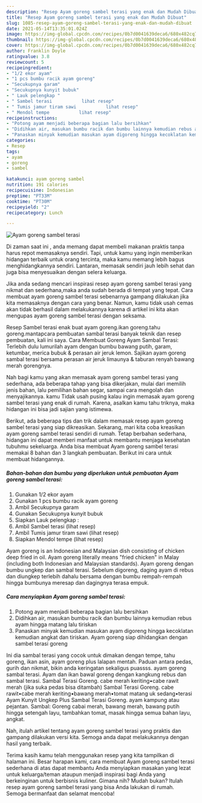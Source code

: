 ```yaml
---
description: "Resep Ayam goreng sambel terasi yang enak dan Mudah Dibuat"
title: "Resep Ayam goreng sambel terasi yang enak dan Mudah Dibuat"
slug: 1085-resep-ayam-goreng-sambel-terasi-yang-enak-dan-mudah-dibuat
date: 2021-05-14T13:35:01.024Z
image: https://img-global.cpcdn.com/recipes/0b7d0041639deca6/680x482cq70/ayam-goreng-sambel-terasi-foto-resep-utama.jpg
thumbnail: https://img-global.cpcdn.com/recipes/0b7d0041639deca6/680x482cq70/ayam-goreng-sambel-terasi-foto-resep-utama.jpg
cover: https://img-global.cpcdn.com/recipes/0b7d0041639deca6/680x482cq70/ayam-goreng-sambel-terasi-foto-resep-utama.jpg
author: Franklin Doyle
ratingvalue: 3.8
reviewcount: 5
recipeingredient:
- "1/2 ekor ayam"
- "1 pcs bumbu racik ayam goreng"
- "Secukupnya garam"
- "Secukupnya kunyit bubuk"
- " Lauk pelengkap "
- " Sambel terasi           lihat resep"
- " Tumis jamur tiram sawi           lihat resep"
- " Mendol tempe           lihat resep"
recipeinstructions:
- "Potong ayam menjadi beberapa bagian lalu bersihkan"
- "Didihkan air, masukan bumbu racik dan bumbu lainnya kemudian rebus ayam hingga matang lalu tiriskan"
- "Panaskan minyak kemudian masukan ayam digoreng hingga kecoklatan kemudian angkat dan tiriskan. Ayam goreng siap dihidangkan dengan sambel terasi goreng"
categories:
- Resep
tags:
- ayam
- goreng
- sambel

katakunci: ayam goreng sambel 
nutrition: 191 calories
recipecuisine: Indonesian
preptime: "PT33M"
cooktime: "PT30M"
recipeyield: "2"
recipecategory: Lunch

---
```



![Ayam goreng sambel terasi](https://img-global.cpcdn.com/recipes/0b7d0041639deca6/680x482cq70/ayam-goreng-sambel-terasi-foto-resep-utama.jpg)

Di zaman  saat ini , anda memang dapat membeli makanan praktis tanpa harus repot memasaknya sendiri. Tapi, untuk kamu yang ingin memberikan hidangan terbaik untuk orang tercinta, maka kamu memang lebih bagus menghidangkannya sendiri. Lantaran, memasak sendiri jauh lebih sehat dan juga bisa menyesuaikan dengan selera keluarga.

Jika anda sedang mencari inspirasi resep ayam goreng sambel terasi yang nikmat dan sederhana,maka anda sudah berada di tempat yang tepat. Cara membuat ayam goreng sambel terasi  sebenarnya gampang dilakukan jika kita memasaknya dengan cara yang benar. Namun, kamu tidak usah cemas akan tidak berhasil dalam melakukannya 
karena di artikel ini kita akan mengupas ayam goreng sambel terasi dengan seksama.  

Resep Sambel terasi enak buat ayam goreng.ikan goreng.tahu goreng.mantapcara pembuatan sambal terasi banyak teknik dan resep pembuatan, kali ini saya. Cara Membuat Goreng Ayam Sambal Terasi: Terlebih dulu lumurilah ayam dengan bumbu bawang putih, garam, ketumbar, merica bubuk &amp; perasan air jeruk lemon. Sajikan ayam goreng sambal terasi bersama perasan air jeruk limaunya &amp; taburan renyah bawang merah gorengnya.

Nah bagi kamu yang akan memasak ayam goreng sambel terasi yang sederhana, ada beberapa tahap yang bisa dikerjakan, mulai dari memilih jenis bahan, lalu pemilihan bahan segar, sampai cara mengolah dan menyajikannya. kamu Tidak usah pusing kalau ingin memasak ayam goreng sambel terasi yang enak di rumah. Karena, asalkan kamu  tahu triknya, maka hidangan ini bisa jadi sajian yang istimewa.

Berikut, ada beberapa tips dan trik dalam memasak resep ayam goreng sambel terasi yang siap dikreasikan. Sekarang, mari kita coba kreasikan ayam goreng sambel terasi sendiri di rumah. Tetap berbahan sederhana, hidangan ini dapat memberi manfaat untuk membantu menjaga kesehatan tubuhmu sekeluarga. Anda bisa membuat Ayam goreng sambel terasi memakai 8 bahan dan 3 langkah pembuatan. Berikut ini cara untuk membuat hidangannya.

<!--inarticleads1-->

##### Bahan-bahan dan bumbu yang diperlukan untuk pembuatan Ayam goreng sambel terasi:

1. Gunakan 1/2 ekor ayam
1. Gunakan 1 pcs bumbu racik ayam goreng
1. Ambil Secukupnya garam
1. Gunakan Secukupnya kunyit bubuk
1. Siapkan  Lauk pelengkap :
1. Ambil  Sambel terasi           (lihat resep)
1. Ambil  Tumis jamur tiram sawi           (lihat resep)
1. Siapkan  Mendol tempe           (lihat resep)


Ayam goreng is an Indonesian and Malaysian dish consisting of chicken deep fried in oil. Ayam goreng literally means &#34;fried chicken&#34; in Malay (including both Indonesian and Malaysian standards). Ayam goreng dengan bumbu ungkep dan sambal terasi. Sebelum digoreng, daging ayam di rebus dan diungkep terlebih dahalu bersama dengan bumbu rempah-rempah hingga bumbunya meresap dan dagingnya terasa empuk. 

<!--inarticleads2-->

##### Cara menyiapkan Ayam goreng sambel terasi:

1. Potong ayam menjadi beberapa bagian lalu bersihkan
1. Didihkan air, masukan bumbu racik dan bumbu lainnya kemudian rebus ayam hingga matang lalu tiriskan
1. Panaskan minyak kemudian masukan ayam digoreng hingga kecoklatan kemudian angkat dan tiriskan. Ayam goreng siap dihidangkan dengan sambel terasi goreng


Ini dia sambal terasi yang cocok untuk dimakan dengan tempe, tahu goreng, ikan asin, ayam goreng plus lalapan mentah. Paduan antara pedas, gurih dan nikmat, bikin anda keringatan sekaligus puassss. ayam goreng sambal terasi. Ayam dan ikan bawal goreng dengan kangkung rebus dan sambal terasi. Sambal Terasi Goreng. cabe merah keriting•cabe rawit merah (jika suka pedas bisa ditambah) Sambal Terasi Goreng. cabe rawit•cabe merah keriting•bawang merah•tomat matang uk sedang•terasi Ayam Kunyit Ungkep Plus Sambal Terasi Goreng. ayam kampung atau pejantan. Sambal: Goreng cabai merah, bawang merah, bawang putih hingga setengah layu, tambahkan tomat, masak hingga semua bahan layu, angkat. 

Nah, itulah artikel tentang  ayam goreng sambel terasi  yang praktis dan gampang dilakukan versi kita. Semoga anda dapat melakukannya dengan hasil yang terbaik. 

Terima kasih kamu telah menggunakan resep yang kita tampilkan di halaman ini. Besar harapan kami, cara membuat  Ayam goreng sambel terasi sederhana di atas dapat membantu Anda menyiapkan masakan yang lezat untuk keluarga/teman ataupun menjadi inspirasi bagi Anda yang berkeinginan untuk berbisnis kuliner. Gimana nih? Mudah bukan? Itulah resep ayam goreng sambel terasi yang bisa Anda lakukan di rumah. Semoga bermanfaat dan selamat mencoba!

